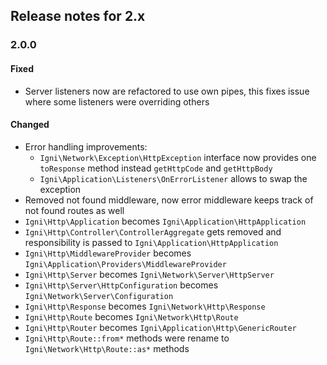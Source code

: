 ## Release notes for 2.x

### 2.0.0

#### Fixed
- Server listeners now are refactored to use own pipes, this fixes issue where some listeners were overriding others

#### Changed
- Error handling improvements:
    - `Igni\Network\Exception\HttpException` interface now provides one `toResponse` method instead `getHttpCode` and `getHttpBody`
    - `Igni\Application\Listeners\OnErrorListener` allows to swap the exception
- Removed not found middleware, now error middleware keeps track of not found routes as well
- `Igni\Http\Application` becomes `Igni\Application\HttpApplication`
- `Igni\Http\Controller\ControllerAggregate` gets removed and responsibility is passed to `Igni\Application\HttpApplication` 
- `Igni\Http\MiddlewareProvider` becomes  `Igni\Application\Providers\MiddlewareProvider`
- `Igni\Http\Server` becomes `Igni\Network\Server\HttpServer`
- `Igni\Http\Server\HttpConfiguration` becomes `Igni\Network\Server\Configuration`
- `Igni\Http\Response` becomes `Igni\Network\Http\Response`
- `Igni\Http\Route` becomes `Igni\Network\Http\Route`
- `Igni\Http\Router` becomes `Igni\Application\Http\GenericRouter`
- `Igni\Http\Route::from*` methods were rename to `Igni\Network\Http\Route::as*` methods
